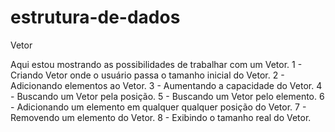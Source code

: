 # estrutura-de-dados
Vetor

Aqui estou mostrando as possibilidades de trabalhar com um Vetor.
1 - Criando Vetor onde o usuário passa o tamanho inicial do Vetor.
2 - Adicionando elementos ao Vetor.
3 - Aumentando a capacidade do Vetor.
4 - Buscando um Vetor pela posição.
5 - Buscando um Vetor pelo elemento.
6 - Adicionando um elemento em qualquer qualquer posição do Vetor.
7 - Removendo um elemento do Vetor.
8 - Exibindo o tamanho real do Vetor.
